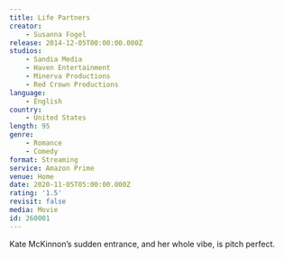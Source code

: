 ```yaml
---
title: Life Partners
creator:
    - Susanna Fogel
release: 2014-12-05T00:00:00.000Z
studios:
    - Sandia Media
    - Haven Entertainment
    - Minerva Productions
    - Red Crown Productions
language:
    - English
country:
    - United States
length: 95
genre:
    - Romance
    - Comedy
format: Streaming
service: Amazon Prime
venue: Home
date: 2020-11-05T05:00:00.000Z
rating: '1.5'
revisit: false
media: Movie
id: 260001
---
```


Kate McKinnon’s sudden entrance, and her whole vibe, is pitch perfect.
